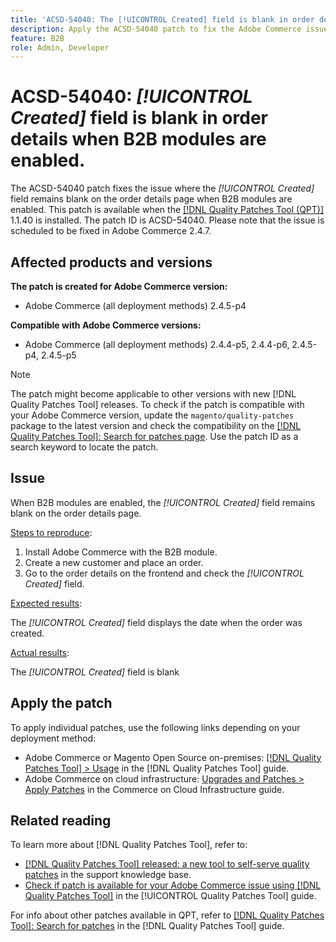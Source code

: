 ```yaml
---
title: 'ACSD-54040: The [!UICONTROL Created] field is blank in order details when B2B modules are enabled'
description: Apply the ACSD-54040 patch to fix the Adobe Commerce issue where the [!UICONTROL Created] field is blank on the order details page when B2B modules are enabled.
feature: B2B
role: Admin, Developer
---
```

# ACSD-54040: *[!UICONTROL Created]* field is blank in order details when B2B modules are enabled.

The ACSD-54040 patch fixes the issue where the *[!UICONTROL Created]* field remains blank on the order details page when B2B modules are enabled. This patch is available when the [[!DNL Quality Patches Tool (QPT)]](https://experienceleague.adobe.com/en/docs/commerce-knowledge-base/kb/announcements/commerce-announcements/magento-quality-patches-released-new-tool-to-self-serve-quality-patches) 1.1.40 is installed. The patch ID is ACSD-54040. Please note that the issue is scheduled to be fixed in Adobe Commerce 2.4.7.

## Affected products and versions

**The patch is created for Adobe Commerce version:**

* Adobe Commerce (all deployment methods) 2.4.5-p4

**Compatible with Adobe Commerce versions:**

* Adobe Commerce (all deployment methods) 2.4.4-p5, 2.4.4-p6, 2.4.5-p4, 2.4.5-p5

>[!NOTE]
>
>The patch might become applicable to other versions with new [!DNL Quality Patches Tool] releases. To check if the patch is compatible with your Adobe Commerce version, update the `magento/quality-patches` package to the latest version and check the compatibility on the [[!DNL Quality Patches Tool]: Search for patches page](https://experienceleague.adobe.com/tools/commerce-quality-patches/index.html). Use the patch ID as a search keyword to locate the patch.

## Issue

When B2B modules are enabled, the *[!UICONTROL Created]* field remains blank on the order details page.

<u>Steps to reproduce</u>:

1. Install Adobe Commerce with the B2B module.
1. Create a new customer and place an order.
1. Go to the order details on the frontend and check the *[!UICONTROL Created]* field.

<u>Expected results</u>:

The *[!UICONTROL Created]* field displays the date when the order was created.

<u>Actual results</u>:

The *[!UICONTROL Created]* field is blank

## Apply the patch

To apply individual patches, use the following links depending on your deployment method:

* Adobe Commerce or Magento Open Source on-premises: [[!DNL Quality Patches Tool] > Usage](https://experienceleague.adobe.com/docs/commerce-operations/tools/quality-patches-tool/usage.html) in the [!DNL Quality Patches Tool] guide.
* Adobe Commerce on cloud infrastructure: [Upgrades and Patches > Apply Patches](https://experienceleague.adobe.com/docs/commerce-cloud-service/user-guide/develop/upgrade/apply-patches.html) in the Commerce on Cloud Infrastructure guide.

## Related reading

To learn more about [!DNL Quality Patches Tool], refer to:

* [[!DNL Quality Patches Tool] released: a new tool to self-serve quality patches](https://experienceleague.adobe.com/en/docs/commerce-knowledge-base/kb/announcements/commerce-announcements/magento-quality-patches-released-new-tool-to-self-serve-quality-patches) in the support knowledge base.
* [Check if patch is available for your Adobe Commerce issue using [!DNL Quality Patches Tool]](/help/tools/quality-patches-tool/patches-available-in-qpt/check-patch-for-magento-issue-with-magento-quality-patches.md) in the [!UICONTROL Quality Patches Tool] guide.


For info about other patches available in QPT, refer to [[!DNL Quality Patches Tool]: Search for patches](https://experienceleague.adobe.com/tools/commerce-quality-patches/index.html) in the [!DNL Quality Patches Tool] guide.
